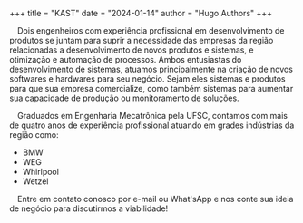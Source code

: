+++
title = "KAST"
date = "2024-01-14"
author = "Hugo Authors"
+++

&emsp;Dois engenheiros com experiência profissional em desenvolvimento de produtos se juntam para suprir a necessidade das empresas da região relacionadas a desenvolvimento de novos produtos e sistemas, e otimização e automação de processos. Ambos entusiastas do desenvolvimento de sistemas, atuamos principalmente na criação de novos softwares e hardwares para seu negócio. Sejam eles sistemas e produtos para que sua empresa comercialize, como também sistemas para aumentar sua capacidade de produção ou monitoramento de soluções.

&emsp;Graduados em Engenharia Mecatrônica pela UFSC, contamos com mais de quatro anos de experiência profissional atuando em grades indústrias da região como:

* BMW
* WEG
* Whirlpool
* Wetzel

&emsp;Entre em contato conosco por e-mail ou What'sApp e nos conte sua ideia de negócio para discutirmos a viabilidade!